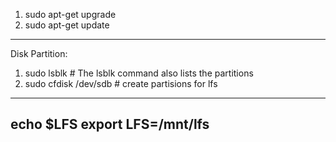 1. sudo apt-get upgrade
2. sudo apt-get update
-----------------------------------------------
Disk Partition:
1. sudo lsblk # The lsblk command also lists the partitions
2. sudo cfdisk /dev/sdb # create partisions for lfs
-----------------------------------------------
echo $LFS
export LFS=/mnt/lfs
-----------------------------------------------

